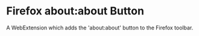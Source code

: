 Firefox about:about Button
==========================

A WebExtension which adds the 'about:about' button to the Firefox toolbar.
